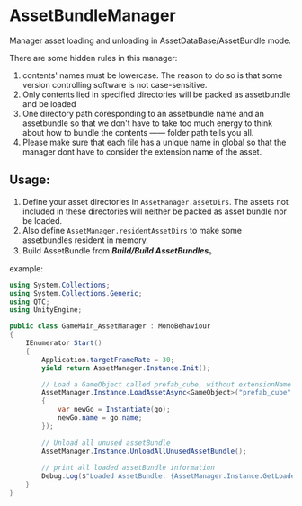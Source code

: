 # AssetBundleManager

Manager asset loading and unloading in AssetDataBase/AssetBundle mode.

There are some hidden rules in this manager:
1. contents' names must be lowercase. The reason to do so is that some version controlling software is not case-sensitive.
2. Only contents lied in specified directories will be packed as assetbundle and be loaded
3. One directory path coresponding to an assetbundle name and an assetbundle so that we don't have to take too much energy to think about how to bundle the contents —— folder path tells you all. 
4. Please make sure that each file has a unique name in global so that the manager dont have to consider the extension name of the asset.

## Usage:

1. Define your asset directories in `AssetManager.assetDirs`. The assets not included in these directories will neither be packed as asset bundle nor be loaded.
2. Also define `AssetManager.residentAssetDirs` to make some assetbundles resident in memory.
3. Build AssetBundle from ***Build/Build AssetBundles***。

example:
```c#
using System.Collections;
using System.Collections.Generic;
using QTC;
using UnityEngine;

public class GameMain_AssetManager : MonoBehaviour
{
    IEnumerator Start()
    {
        Application.targetFrameRate = 30;
        yield return AssetManager.Instance.Init();

        // Load a GameObject called prefab_cube, without extensionName
        AssetManager.Instance.LoadAssetAsync<GameObject>("prefab_cube", this, go =>
        {
            var newGo = Instantiate(go);
            newGo.name = go.name;
        });
        
        // Unload all unused assetBundle
        AssetManager.Instance.UnloadAllUnusedAssetBundle();
        
        // print all loaded assetBundle information
        Debug.Log($"Loaded AssetBundle: {AssetManager.Instance.GetLoadedAssetBundlesInfo()}");
    }
}
```